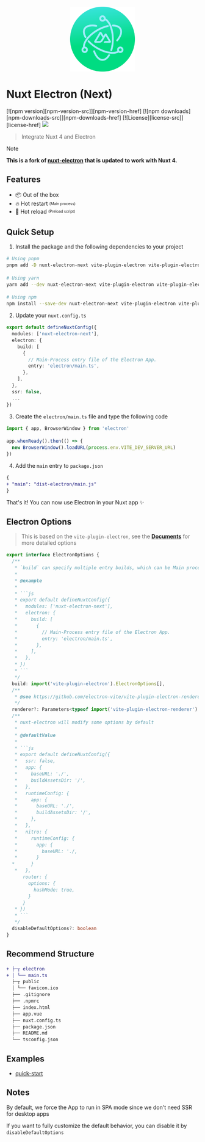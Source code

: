 <p align="center">
  <img width="170" src="https://github.com/OlaAlsaker/nuxt-electron-next/raw/main/logo.svg?raw=true">
</p>

# Nuxt Electron (Next)

[![npm version][npm-version-src]][npm-version-href]
[![npm downloads][npm-downloads-src]][npm-downloads-href]
[![License][license-src]][license-href]
[<img src="https://api.gitsponsors.com/api/badge/img?id=564125759" height="20">](https://api.gitsponsors.com/api/badge/link?p=Mz9rvcT08fgHJXo5KS+hQ96a91PyIlbKcr11rzON3xux6OXDlmkpEtfDd/XpYlsw)

> Integrate Nuxt 4 and Electron

> [!NOTE]
> **This is a fork of [nuxt-electron](https://github.com/caoxiemeihao/nuxt-electron) that is updated to work with Nuxt 4.**

## Features

- 📦 Out of the box
- 🔥 Hot restart <sub><sup>(Main process)</sup></sub>
- 🚀 Hot reload <sub><sup>(Preload script)</sup></sub>

## Quick Setup


1. Install the package and the following dependencies to your project

```sh
# Using pnpm
pnpm add -D nuxt-electron-next vite-plugin-electron vite-plugin-electron-renderer electron electron-builder

# Using yarn
yarn add --dev nuxt-electron-next vite-plugin-electron vite-plugin-electron-renderer electron electron-builder

# Using npm
npm install --save-dev nuxt-electron-next vite-plugin-electron vite-plugin-electron-renderer electron electron-builder
```

2. Update your `nuxt.config.ts`

```ts
export default defineNuxtConfig({
  modules: ['nuxt-electron-next'],
  electron: {
    build: [
      {
        // Main-Process entry file of the Electron App.
        entry: 'electron/main.ts',
      },
    ],
  },
  ssr: false,
  ...
})
```

3. Create the `electron/main.ts` file and type the following code

```ts
import { app, BrowserWindow } from 'electron'

app.whenReady().then(() => {
  new BrowserWindow().loadURL(process.env.VITE_DEV_SERVER_URL)
})
```

4. Add the `main` entry to `package.json`

```diff
{
+ "main": "dist-electron/main.js"
}
```

That's it! You can now use Electron in your Nuxt app ✨

## Electron Options

> This is based on the `vite-plugin-electron`, see the **[Documents](https://github.com/electron-vite/vite-plugin-electron)** for more detailed options

```ts
export interface ElectronOptions {
  /**
   * `build` can specify multiple entry builds, which can be Main process, Preload scripts, Worker process, etc.
   * 
   * @example
   * 
   * ```js
   * export default defineNuxtConfig({
   *   modules: ['nuxt-electron-next'],
   *   electron: {
   *     build: [
   *       {
   *         // Main-Process entry file of the Electron App.
   *         entry: 'electron/main.ts',
   *       },
   *     ],
   *   },
   * })
   * ```
   */
  build: import('vite-plugin-electron').ElectronOptions[],
  /**
   * @see https://github.com/electron-vite/vite-plugin-electron-renderer
   */
  renderer?: Parameters<typeof import('vite-plugin-electron-renderer').default>[0]
  /**
   * nuxt-electron will modify some options by default
   * 
   * @defaultValue
   * 
   * ```js
   * export default defineNuxtConfig({
   *   ssr: false,
   *   app: {
   *     baseURL: './',
   *     buildAssetsDir: '/',
   *   },
   *   runtimeConfig: {
   *     app: {
   *       baseURL: './',
   *       buildAssetsDir: '/',
   *     },
   *   },
   *   nitro: {
   *     runtimeConfig: {
   *       app: {
   *         baseURL: './,
   *       }
  *      }
   *   },
      router: {
        options: {
          hashMode: true,
        }
      }
   * })
   * ```
   */
  disableDefaultOptions?: boolean
}
```

## Recommend Structure

```diff
+ ├─┬ electron
+ │ └── main.ts
  ├─┬ public
  │ └── favicon.ico
  ├── .gitignore
  ├── .npmrc
  ├── index.html
  ├── app.vue
  ├── nuxt.config.ts
  ├── package.json
  ├── README.md
  └── tsconfig.json
```

## Examples

- [quick-start](https://github.com/OlaAlsaker/nuxt-electron-next/tree/main/quick-start)

## Notes
By default, we force the App to run in SPA mode since we don't need SSR for desktop apps

If you want to fully customize the default behavior, you can disable it by `disableDefaultOptions`